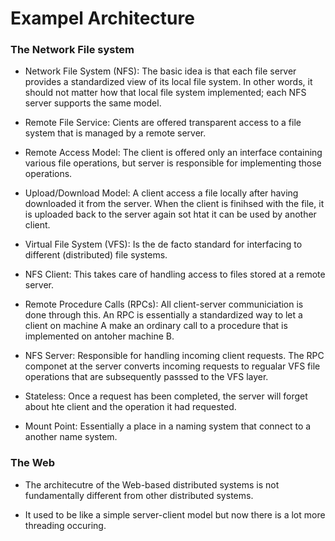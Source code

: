# Exampel Architecture

### The Network File system 

* Network File System (NFS): The basic idea is that each file server provides a standardized view of its local file system. In other words, it should not matter how that local file system implemented; each NFS server supports the same model. 

* Remote File Service: Cients are offered transparent access to a file system that is managed by a remote server. 

* Remote Access Model: The client is offered only an interface containing various file operations, but server is responsible for implementing those operations.

* Upload/Download Model: A client access a file locally after having downloaded it from the server. When the client is finihsed with the file, it is uploaded back to the server again sot htat it can be used by another client. 

* Virtual File System (VFS): Is the de facto standard for interfacing to different (distributed) file systems. 

* NFS Client: This takes care of handling access to files stored at a remote server. 

* Remote Procedure Calls (RPCs): All client-server communiciation is done through this. An RPC is essentially a standardized way to let a client on machine A make an ordinary call to a procedure that is implemented on antoher machine B.

* NFS Server: Responsible for handling incoming client requests. The RPC componet at the server converts incoming requests to regualar VFS file operations that are subsequently passsed to the VFS layer. 

* Stateless: Once a request has been completed, the server will forget about hte client and the operation it had requested. 

* Mount Point: Essentially a place in a naming system that connect to a another name system.

### The Web 

* The architecutre of the Web-based distributed systems is not fundamentally different from other distributed systems. 

* It used to be like a simple server-client model but now there is a lot more threading occuring. 
